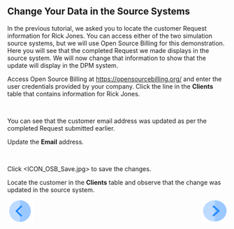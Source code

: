 ## Change Your Data in the Source Systems

In the previous tutorial, we asked you to locate the customer Request information for Rick Jones.  You can access either of the two simulation source systems, but we will use Open Source Billing for this demonstration. Here you will see that the completed Request we made displays in the source system. We will now change that information to show that the update will display in the DPM system.

Access Open Source Billing at https://opensourcebilling.org/ and enter the user credentials provided by your company. Click the line in the **Clients** table that contains information for Rick Jones.

<image>

You can see that the customer email address was updated as per the completed Request submitted earlier. 

Update the **Email** address.

<image>

Click <ICON_OSB_Save.jpg> to save the changes. 

Locate the customer in the **Clients** table and observe that the change was updated in the source system.



[![Previous](/articles/demo_project/DPM_Demo_Project/images/Previous.png)](/articles/demo_project/DPM_Demo_Project/03_Auto_Sync/03_05_Auto_Sync_View_Your_Data.md)[<img align="right" width="60" height="54" src="/articles/demo_project/DPM_Demo_Project/images/Next.png">](/articles/demo_project/DPM_Demo_Project/03_Auto_Sync/03_07_Auto_Sync_Submit_a_Second_Request.md)
